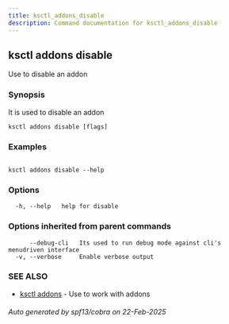 ```yaml
---
title: ksctl_addons_disable
description: Command documentation for ksctl_addons_disable
---
```


## ksctl addons disable

Use to disable an addon

### Synopsis

It is used to disable an addon

```
ksctl addons disable [flags]
```

### Examples

```

ksctl addons disable --help

```

### Options

```
  -h, --help   help for disable
```

### Options inherited from parent commands

```
      --debug-cli   Its used to run debug mode against cli's menudriven interface
  -v, --verbose     Enable verbose output
```

### SEE ALSO

* [ksctl addons](ksctl_addons.md)	 - Use to work with addons

###### Auto generated by spf13/cobra on 22-Feb-2025
